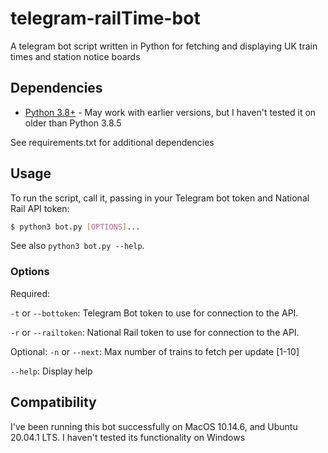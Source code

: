 # telegram-railTime-bot

A telegram bot script written in Python for fetching and displaying UK train times and station notice boards

## Dependencies
 - [Python 3.8+](https://www.python.org/downloads/) - May work with earlier versions, but I haven't tested it on older than Python 3.8.5

See requirements.txt for additional dependencies

## Usage

To run the script, call it, passing in your Telegram bot token and National Rail API token:

```bash
$ python3 bot.py [OPTIONS]...
```

See also `python3 bot.py --help`.

### Options

Required:

`-t` or `--bottoken`: Telegram Bot token to use for connection to the API.

`-r` or `--railtoken`: National Rail token to use for connection to the API.

Optional:
`-n` or `--next`: Max number of trains to fetch per update [1-10]

`--help`: Display help

## Compatibility
I've been running this bot successfully on MacOS 10.14.6, and Ubuntu 20.04.1 LTS. I haven't tested its functionality on Windows
